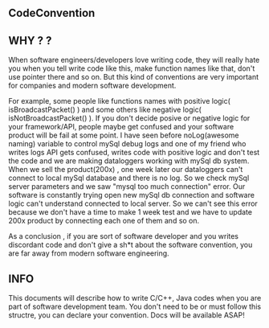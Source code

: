 ## CodeConvention

## WHY ? ? 
When software engineers/developers love writing code, they will really hate you when you tell write code like this, make function names like that, don't use pointer there and so on. But this kind of conventions are very important for companies and modern software development. 

For example, some people like functions names with positive logic( isBroadcastPacket() ) and some others like negative logic( isNotBroadcastPacket() ). If you don't decide posive or negative logic for your framework/API, people maybe get confused and your software product will be fail at some point. I have seen before noLog(awesome naming) variable to control mySql debug logs and one of my friend who writes logs API gets confused, writes code with positive logic and don't test the code and we are making dataloggers working with mySql db system. When we sell the product(200x) , one week later our dataloggers can't connect to local mySql database and there is no log. So we check mySql server parameters and we saw "mysql too much connection" error. Our software is constantly trying open new mySql db connection and software logic can't understand connected to local server. So we can't see this error because we don't have a time to make 1 week test and we have to update 200x product by connecting each one of them and so on. 

As a conclusion , if you are sort of software developer and you writes discordant code and don't give a sh*t about the software convention, you are far away from modern software engineering.


## INFO
This documents will describe how to write C/C++, Java codes when you are part of software development team. You don't need to be or must follow this structre, you can declare your convention. Docs will be available ASAP!
